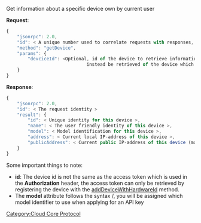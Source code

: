 Get information about a specific device own by current user

**Request**:

``` javascript
{
    "jsonrpc": 2.0,
    "id": < A unique number used to correlate requests with responses, see JSON-RPC specification for more information >,
    "method": "getDevice",
    "params": {
        "devciceId": <Optional, id of the device to retrieve information, if not specified information will
                              instead be retrieved of the device which was authenticated in the HTTP Authorization header >
    }
}
```

**Response**:

``` javascript
{
    "jsonrpc": 2.0,
    "id": < The request identity >
    "result": {
        "id": < Unique identity for this device >,
        "name": < The user friendly identity of this device >,
        "model": < Model identification for this device >,
        "address": < Current local IP-address of this device >,
        "publicAddress": < Current public IP-address of this device (may not be accessible due to firewalls) >,
    }
}
```

Some important things to note:

  - **id**: The device id is not the same as the access token which is
    used in the **Authorization** header, the access token can only be
    retrieved by registering the device with the
    [addDeviceWithHardwareId](../Cloud_Core_Protocol/addDeviceWithHardwareId "wikilink")
    method.
  - The **model** attribute follows the syntax <manufacturer>/<model>,
    you will be assigned which model identifier to use when applying for
    an API key

[Category:Cloud Core Protocol](Category:Cloud_Core_Protocol "wikilink")
